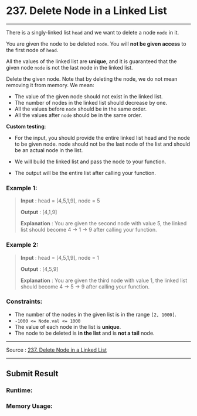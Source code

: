 # 237. Delete Node in a Linked List

-- --
There is a singly-linked list `head` and we want to delete a node `node` in it.

You are given the node to be deleted `node`. You will **not be given access** to the first node of `head`.

All the values of the linked list are **unique**, and it is guaranteed that the given node `node` is not the
last node in the linked list.

Delete the given node. Note that by deleting the node, we do not mean removing it from memory. We mean:

* The value of the given node should not exist in the linked list.
* The number of nodes in the linked list should decrease by one.
* All the values before `node` should be in the same order.
* All the values after `node` should be in the same order.

**Custom testing**:

* For the input, you should provide the entire linked list head and the node to be given node. node should not
  be
  the last node of the list and should be an actual node in the list.

* We will build the linked list and pass the node to your function.

* The output will be the entire list after calling your function.

### Example 1:

> **Input** : head = [4,5,1,9], node = 5
>
> **Output** : [4,1,9]
>
> **Explanation** : You are given the second node with value 5, the linked list should become 4 -> 1 -> 9 after
> calling your function.

### Example 2:

> **Input** : head = [4,5,1,9], node = 1
>
> **Output** : [4,5,9]
>
> **Explanation** : You are given the third node with value 1, the linked list should become 4 -> 5 -> 9 after
> calling your function.

### Constraints:

* The number of the nodes in the given list is in the range `[2, 1000]`.
* `-1000 <= Node.val <= 1000`
* The value of each node in the list is **unique**.
* The node to be deleted is **in the list** and is **not a tail** node.

-- --
Source : [237. Delete Node in a Linked List](https://leetcode.com/problems/delete-node-in-a-linked-list/description/)

-- --

## Submit Result

### Runtime:

### Memory Usage:

